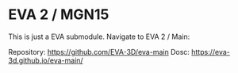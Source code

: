 # EVA 2 / MGN15

This is just a EVA submodule. Navigate to EVA 2 / Main:

Repository: https://github.com/EVA-3D/eva-main
Dosc: https://eva-3d.github.io/eva-main/
